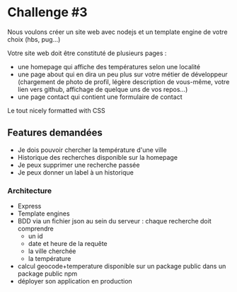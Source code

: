 # Challenge #3

Nous voulons créer un site web avec nodejs et un template engine de votre choix (hbs, pug...)

Votre site web doit être constituté de plusieurs pages :

- une homepage qui affiche des températures selon une localité
- une page about qui en dira un peu plus sur votre métier de développeur (chargement de photo de profil, légère description de vous-même, votre lien vers github, affichage de quelque uns de vos repos...)
- une page contact qui contient une formulaire de contact

Le tout nicely formatted with CSS

## Features demandées

- Je dois pouvoir chercher la température d'une ville
- Historique des recherches disponible sur la homepage
- Je peux supprimer une recherche passée
- Je peux donner un label à un historique

### Architecture

- Express
- Template engines
- BDD via un fichier json au sein du serveur : chaque recherche doit comprendre
  -  un id
  -  date et heure de la requête
  -  la ville cherchée
  -  la température
- calcul geocode+temperature disponible sur un package public dans un package public npm
- déployer son application en production

